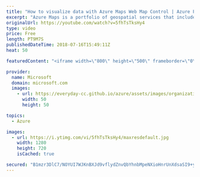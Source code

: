 ```yaml
---
title: "How to visualize data with Azure Maps Web Map Control | Azure Friday"
excerpt: "Azure Maps is a portfolio of geospatial services that include service APIs for Maps, Search, Routing, Traffic, and Time Zones. The portfolio of Azure OneAPI compliant services allows you to use familiar developer tools to quickly develop and scale solutions that integrate location information into your"
originalUrl: https://youtube.com/watch?v=5fhTsTksHy4
type: video
price: Free
length: PT9M7S
publishedDateTime: 2018-07-16T15:49:11Z
heat: 50

featuredContent: "<iframe width=\"800\" height=\"500\" frameborder=\"0\" src=\"https://www.youtube.com/embed/5fhTsTksHy4\" allow=\"accelerometer; autoplay; encrypted-media; gyroscope; picture-in-picture\" allowfullscreen></iframe>"

provider:
  name: Microsoft
  domain: microsoft.com
  images:
    - url: https://everyday-cc.github.io/azure/assets/images/organizations/microsoft.com-50x50.jpg
      width: 50
      height: 50

topics:
  - Azure

images:
  - url: https://i.ytimg.com/vi/5fhTsTksHy4/maxresdefault.jpg
    width: 1280
    height: 720
    isCached: true

secured: "B1mzr3DlC7/NOYUI7WJKnBXJd9vflydZnvQbYhnbMpeNXioHnrUnXdsaSI9+yJjnFoLqlozE7cuU6Kte5Mr7YMcyGzucf8qxkuP3Z75QyPeXCBPE9OMG32t8Xy0kczpF873DS5aMumGzho2yFTCQfEHfh9JlW2MdJmPYyaDlnzMRFqjr9wTj7hDEwOHI5wWjgiowMjVcfItHP5WbcVEcwArsjrprZ45rcBTPjAcfWBDOVzS01Y7ZRvTravb6KRpOcb2/nIgxa8F1RolqqpROgTcqfOtOZLbn3pphKtB6X0KQ7IZ66rsBVIWX/GR9dqYIpKHVxY0VBWWLeCkgrsxFkDPXDvLYmzoY3a1RPYtxBLuYsj4j6BFYSOLMaw0ExbN8XGYBX6+SYnyOgLE4KewAZWc9quhg2DD8i5AWTfLpv4w=;6kj1sfD0yZSRMm1WGmVf3A=="
---
```


